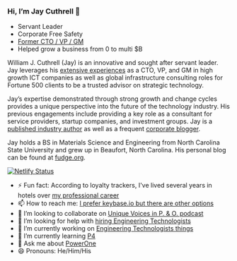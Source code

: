 ### Hi, I’m Jay Cuthrell 👋
<!--
**JayCuthrell/JayCuthrell** is a ✨ _special_ ✨ repository because its `README.md` (this file) appears on my GitHub profile.
-->
* Servant Leader 
* Corporate Free Safety 
* [Former CTO / VP / GM](https://jaycuthrell.com/about/) 
* Helped grow a business from 0 to multi $B 

William J. Cuthrell (Jay) is an innovative and sought after servant leader. Jay leverages his [extensive experiences](https://jaycuthrell.com/about/) as a CTO, VP, and GM in high growth ICT companies as well as global infrastructure consulting roles for Fortune 500 clients to be a trusted advisor on strategic technology.

Jay’s expertise demonstrated through strong growth and change cycles provides a unique perspective into the future of the technology industry. His previous engagements include providing a key role as a consultant for service providers, startup companies, and investment groups. Jay is a [published industry author](https://jaycuthrell.com/media/) as well as a frequent [corporate blogger](https://jaycuthrell.com/media/).

Jay holds a BS in Materials Science and Engineering from North Carolina State University and grew up in Beaufort, North Carolina. His personal blog can be found at [fudge.org](https://fudge.org/).

[![Netlify Status](https://api.netlify.com/api/v1/badges/fa2e411c-fe48-40b9-8f6d-90baabf71287/deploy-status)](https://app.netlify.com/sites/fudgeorg/deploys)

- ⚡ Fun fact: According to loyalty trackers, I've lived several years in hotels over [my professional career](https://jaycuthrell.com/resume/)
- 📫 How to reach me: [I prefer keybase.io but there are other options](https://jaycuthrell.com/contact/)
- 👯 I’m looking to collaborate on [Unique Voices in P. & O. podcast](https://anchor.fm/unique-voices-in-pando)
- 🤔 I’m looking for help with [hiring Engineering Technologists](https://www.engineeringtechnologists.com)
- 🔭 I’m currently working on [Engineering Technologists things](https://www.engineeringtechnologists.com)
- 🌱 I’m currently learning [P4](https://p4.org)
- 💬 Ask me about [PowerOne](https://www.delltechnologies.com/en-us/converged-infrastructure/powerone.htm)
- 😄 Pronouns: He/Him/His
